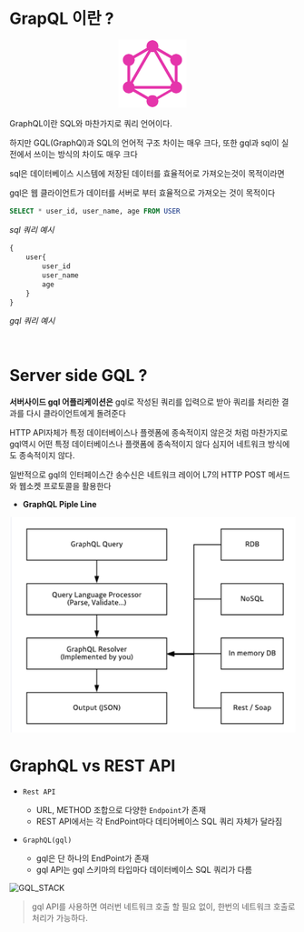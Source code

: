 # GrapQL 이란 ?

<div align="center">

<a href="https://graphql.org/" target="blank"><img src="img/GraphQL_Logo.svg" width="120" /></a>

</div>

GraphQL이란 SQL와 마찬가지로 쿼리 언어이다.

하지만 GQL(GraphQl)과 SQL의 언어적 구조 차이는 매우 크다, 또한 gql과 sql이 실전에서 쓰이는 방식의 차이도 매우 크다

sql은 데이터베이스 시스템에 저장된 데이터를 효율적어로 가져오는것이 목적이라면

gql은 웹 클라이언트가 데이터를 서버로 부터 효율적으로 가져오는 것이 목적이다

```SQL
SELECT * user_id, user_name, age FROM USER
```

_sql 쿼리 예시_

```GQL
{
    user{
        user_id
        user_name
        age
    }
}
```

_gql 쿼리 예시_

<br>

# Server side GQL ?

**서버사이드 gql 어플리케이션은** gql로 작성된 쿼리를 입력으로 받아 쿼리를 처리한 결과를 다시 클라이언트에게 돌려준다

HTTP API자체가 특정 데이터베이스나 플렛폼에 종속적이지 않은것 처럼 마찬가지로 gql역시 어떤 특정 데이터베이스나 플랫폼에 종속적이지 않다 심지어 네트워크 방식에도 종속적이지 않다.

일반적으로 gql의 인터페이스간 송수신은 네트워크 레이어 L7의 HTTP POST 메서드와 웹소켓 프로토콜을 활용한다

- **GraphQL Piple Line**

![pipleLine](./img/GraphQL_PipeLine.png)

# GraphQL vs REST API

- `Rest API`

  - URL, METHOD 조합으로 다양한 `Endpoint`가 존재
  - REST API에서는 각 EndPoint마다 데티어베이스 SQL 쿼리 자체가 달라짐

- `GraphQL(gql)`
  - gql은 단 하나의 EndPoint가 존재
  - gql API는 gql 스키마의 타입마다 데이터베이스 SQL 쿼리가 다름

![GQL_STACK](./)

> gql API를 사용하면 여러번 네트워크 호출 할 필요 없이, 한번의 네트워크 호출로 처리가 가능하다.
